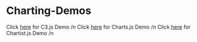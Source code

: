 # Charting-Demos


Click [here](http://charting-demos.herokuapp.com/C3.js/) for C3.js Demo /n
Click [here](https://charting-demos.herokuapp.com/Charts.js/) for Charts.js Demo /n
Click [here](https://charting-demos.herokuapp.com/Chartist.js/) for Chartist.js Demo /n
